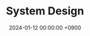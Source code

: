 ---
layout  : category
title   : System Design
summary : 카테고리
date    : 2024-01-12 00:00:00 +0900
updated : 2024-01-12 00:00:00 +0900
tag     : 
toc     : true
public  : true
comment : false
parent  : [[/index]]
latex   : false
---